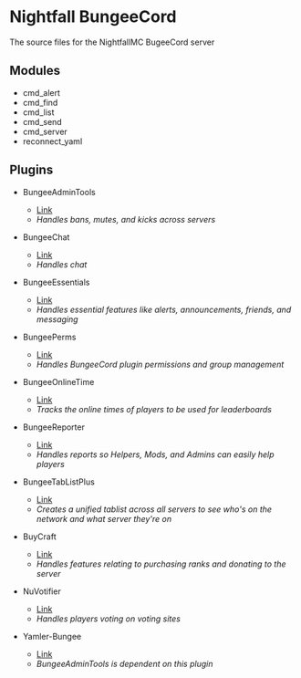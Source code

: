 # Nightfall BungeeCord

The source files for the NightfallMC BugeeCord server

## Modules
* cmd_alert
* cmd_find
* cmd_list
* cmd_send
* cmd_server
* reconnect_yaml

## Plugins
* BungeeAdminTools
  * [Link](https://www.spigotmc.org/resources/bungee-admin-tools-basics-edition.444/)
  * _Handles bans, mutes, and kicks across servers_

* BungeeChat
  * [Link](https://www.spigotmc.org/resources/bungee-chat.12592/)
  * _Handles chat_

* BungeeEssentials
  * [Link](https://www.spigotmc.org/resources/bungeeessentials.1488/)
  * _Handles essential features like alerts, announcements, friends, and messaging_

* BungeePerms
  * [Link](https://www.spigotmc.org/resources/bungeeperms.25/)
  * _Handles BungeeCord plugin permissions and group management_

* BungeeOnlineTime
  * [Link](https://www.spigotmc.org/resources/bungeeonlinetime.795/)
  * _Tracks the online times of players to be used for leaderboards_

* BungeeReporter
  * [Link](https://www.spigotmc.org/resources/bungeereporter.1021/)
  * _Handles reports so Helpers, Mods, and Admins can easily help players_

* BungeeTabListPlus
  * [Link](https://www.spigotmc.org/resources/bungeetablistplus.313/)
  * _Creates a unified tablist across all servers to see who's on the network and what server they're on_

* BuyCraft
  * [Link](https://www.spigotmc.org/resources/buycraft.336/)
  * _Handles features relating to purchasing ranks and donating to the server_

* NuVotifier
  * [Link](https://www.spigotmc.org/resources/nuvotifier.13449/)
  * _Handles players voting on voting sites_

* Yamler-Bungee
  * [Link](https://www.spigotmc.org/resources/yamler.315/)
  * _BungeeAdminTools is dependent on this plugin_
